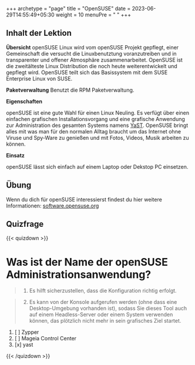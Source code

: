 +++
archetype = "page"
title = "OpenSUSE"
date = 2023-06-29T14:55:49+05:30
weight = 10
menuPre = "<i class='fl-opensuse'></i> "
+++

## Inhalt der Lektion

**Übersicht**
openSUSE Linux wird vom openSUSE Projekt gepflegt, einer Gemeinschaft die versucht die Linuxbenutztung voranzutreiben und in transparenter und offener Atmosphäre zusammenarbeitet. OpenSUSE ist die zweitälteste Linux Distribution die noch heute weiterentwickelt und gepflegt wird. OpenSUSE teilt sich das Basissystem mit dem SUSE Enterprise Linux von SUSE.

**Paketverwaltung**
Benutzt die RPM Paketverwaltung.

**Eigenschaften**

openSUSE ist eine gute Wahl für einen Linux Neuling. Es verfügt über einen einfachen grafischen Installationsvorgang und eine grafische Anwendung zur Administration des gesamten Systems namens [YaST](http://yast.github.io/). OpenSUSE bringt alles mit was man für den normalen Alltag braucht um das Internet ohne Viruse und Spy-Ware zu genießen und mit Fotos, Videos, Musik arbeiten zu können.

**Einsatz**

openSUSE lässt sich einfach auf einem Laptop oder Dekstop PC einsetzen.

## Übung

Wenn du dich für openSUSE interessierst findest du hier weitere Informationen: [software.opensuse.org](https://software.opensuse.org/)

## Quizfrage

{{< quizdown >}}

# Was ist der Name der openSUSE Administrationsanwendung?

> 1. Es hilft sicherzustellen, dass die Konfiguration richtig erfolgt.

> 2. Es kann von der Konsole aufgerufen werden (ohne dass eine Desktop-Umgebung vorhanden ist), sodass Sie dieses Tool auch auf einem Headless-Server oder einem System verwenden können, das plötzlich nicht mehr in sein grafisches Ziel startet.

1. [ ] Zypper
2. [ ] Mageia Control Center
3. [x] yast

{{< /quizdown >}}

